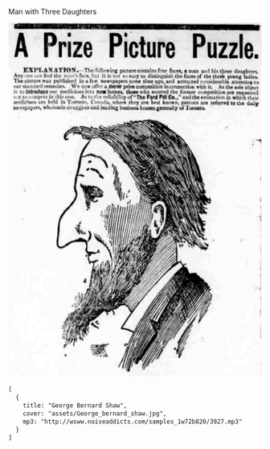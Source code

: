 Man with Three Daughters

![](/assets/Ford-pills-picture-puzzle.png)

```mp3
[
  {
    title: "George Bernard Shaw",
    cover: "assets/George_bernard_shaw.jpg",
    mp3: "http://wsww.noiseaddicts.com/samples_1w72b820/3927.mp3"
  }
]
```



